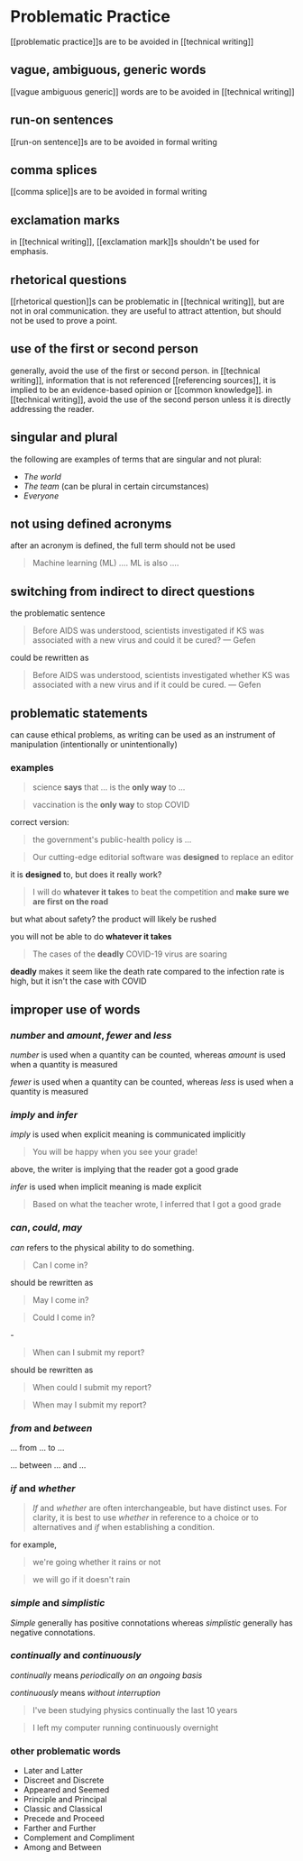 # Problematic Practice

[[problematic practice]]s are to be avoided in [[technical writing]]

## vague, ambiguous, generic words

[[vague ambiguous generic]] words are to be avoided in [[technical writing]]

## run-on sentences

[[run-on sentence]]s are to be avoided in formal writing

## comma splices

[[comma splice]]s are to be avoided in formal writing

## exclamation marks

in [[technical writing]], [[exclamation mark]]s shouldn't be used for emphasis.

## rhetorical questions

[[rhetorical question]]s can be problematic in [[technical writing]], but are not in oral communication. they are useful to attract attention, but should not be used to prove a point.

## use of the first or second person

generally, avoid the use of the first or second person. in [[technical writing]], information that is not referenced [[referencing sources]], it is implied to be an evidence-based opinion or [[common knowledge]]. in [[technical writing]], avoid the use of the second person unless it is directly addressing the reader.

## singular and plural

the following are examples of terms that are singular and not plural:

- _The world_
- _The team_ (can be plural in certain circumstances)
- _Everyone_

## not using defined acronyms

after an acronym is defined, the full term should not be used

> Machine learning (ML) $\dots$. ML is also $\dots$.

## switching from indirect to direct questions

the problematic sentence

> Before AIDS was understood, scientists investigated if KS was associated with a new virus and could it be cured? &mdash; Gefen

could be rewritten as

> Before AIDS was understood, scientists investigated whether KS was associated with a new virus and if it could be cured. &mdash; Gefen

## problematic statements

can cause ethical problems, as writing can be used as an instrument of manipulation (intentionally or unintentionally)

### examples

> science **says** that ... is the **only way** to ...

> vaccination is the **only way** to stop COVID

correct version:

> the government's public-health policy is ...

> Our cutting-edge editorial software was **designed** to replace an editor

it is **designed** to, but does it really work?

> I will do **whatever it takes** to beat the competition and **make sure we are first on the road**

but what about safety? the product will likely be rushed

you will not be able to do **whatever it takes**

> The cases of the **deadly** COVID-19 virus are soaring

**deadly** makes it seem like the death rate compared to the infection rate is high, but it isn't the case with COVID

## improper use of words

### _number_ and _amount_, _fewer_ and _less_

_number_ is used when a quantity can be counted, whereas _amount_ is used when a quantity is measured

_fewer_ is used when a quantity can be counted, whereas _less_ is used when a quantity is measured

### _imply_ and _infer_

_imply_ is used when explicit meaning is communicated implicitly

> You will be happy when you see your grade!

above, the writer is implying that the reader got a good grade

_infer_ is used when implicit meaning is made explicit

> Based on what the teacher wrote, I inferred that I got a good grade

### _can_, _could_, _may_

_can_ refers to the physical ability to do something.

> Can I come in?

should be rewritten as

> May I come in?

> Could I come in?

\-

> When can I submit my report?

should be rewritten as

> When could I submit my report?

> When may I submit my report?

### _from_ and _between_

$\dots$ from $\dots$ to $\dots$

$\dots$ between $\dots$ and $\dots$

### _if_ and _whether_

> _If_ and _whether_ are often interchangeable, but have distinct uses. For clarity, it is best to use _whether_ in reference to a choice or to alternatives and _if_ when establishing a condition.

for example,

> we're going whether it rains or not

> we will go if it doesn't rain

### _simple_ and _simplistic_

_Simple_ generally has positive connotations whereas _simplistic_ generally has negative connotations.

### _continually_ and _continuously_

_continually_ means _periodically on an ongoing basis_

_continuously_ means _without interruption_

> I've been studying physics continually the last 10 years

> I left my computer running continuously overnight

### other problematic words

- Later and Latter
- Discreet and Discrete
- Appeared and Seemed
- Principle and Principal
- Classic and Classical
- Precede and Proceed
- Farther and Further
- Complement and Compliment
- Among and Between

